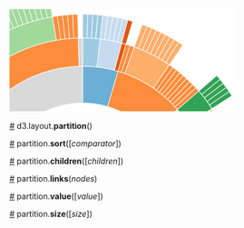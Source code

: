 ![partition](partition.png)

<a name="partition" href="#partition">#</a> d3.layout.<b>partition</b>()

<a name="sort" href="#sort">#</a> partition.<b>sort</b>([<i>comparator</i>])

<a name="children" href="#children">#</a> partition.<b>children</b>([<i>children</i>])

<a name="links" href="#links">#</a> partition.<b>links</b>(<i>nodes</i>)

<a name="value" href="#value">#</a> partition.<b>value</b>([<i>value</i>])

<a name="size" href="#size">#</a> partition.<b>size</b>([<i>size</i>])
